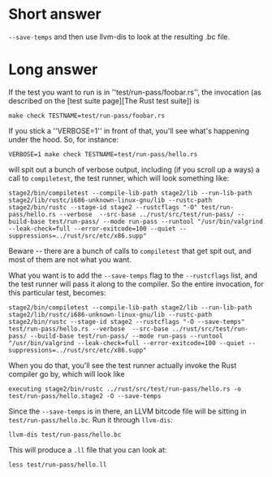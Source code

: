 # Short answer

`--save-temps` and then use llvm-dis to look at the resulting .bc file.

# Long answer

If the test you want to run is in ''test/run-pass/foobar.rs'', the invocation (as described on the [test suite page][The Rust test suite]) is

`make check TESTNAME=test/run-pass/foobar.rs`

If you stick a ''VERBOSE=1'' in front of that, you'll see what's happening under the hood.  So, for instance:

`VERBOSE=1 make check TESTNAME=test/run-pass/hello.rs`

will spit out a bunch of verbose output, including (if you scroll up a ways) a call to `compiletest`, the test runner, which will look something like:

`stage2/bin/compiletest --compile-lib-path stage2/lib --run-lib-path stage2/lib/rustc/i686-unknown-linux-gnu/lib --rustc-path stage2/bin/rustc --stage-id stage2 --rustcflags "-O" test/run-pass/hello.rs --verbose  --src-base ../rust/src/test/run-pass/ --build-base test/run-pass/ --mode run-pass --runtool "/usr/bin/valgrind --leak-check=full --error-exitcode=100 --quiet --suppressions=../rust/src/etc/x86.supp"`

Beware -- there are a bunch of calls to `compiletest` that get spit out, and most of them are not what you want.

What you want is to add the `--save-temps` flag to the `--rustcflags` list, and the test runner will pass it along to the compiler.  So the entire invocation, for this particular test, becomes:

`stage2/bin/compiletest --compile-lib-path stage2/lib --run-lib-path stage2/lib/rustc/i686-unknown-linux-gnu/lib --rustc-path stage2/bin/rustc --stage-id stage2 --rustcflags "-O --save-temps" test/run-pass/hello.rs --verbose  --src-base ../rust/src/test/run-pass/ --build-base test/run-pass/ --mode run-pass --runtool "/usr/bin/valgrind --leak-check=full --error-exitcode=100 --quiet --suppressions=../rust/src/etc/x86.supp"`

When you do that, you'll see the test runner actually invoke the Rust compiler go by, which will look like

`executing stage2/bin/rustc ../rust/src/test/run-pass/hello.rs -o test/run-pass/hello.stage2 -O --save-temps`

Since the `--save-temps` is in there, an LLVM bitcode file will be sitting in `test/run-pass/hello.bc`.  Run it through `llvm-dis`:

`llvm-dis test/run-pass/hello.bc`

This will produce a `.ll` file that you can look at:

`less test/run-pass/hello.ll`
